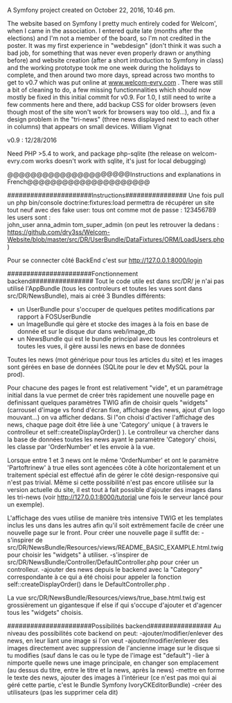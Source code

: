 A Symfony project created on October 22, 2016, 10:46 pm.


The website based on Symfony I pretty much entirely coded for Welcom', when I came in the association. I entered quite late (months after the elections) and I'm not a member of the board, so I'm not credited in the poster.
It was my first experience in "webdesign" (don't think it was such a bad job, for something that was never even properly drawn or anything before) and website creation (after a short introduction to Symfony in class) and the working prototype took me one week during the holidays to complete, and then around two more days, spread across two months to get to v0.7 which was put online at www.welcom-evry.com .
There was still a bit of cleaning to do, a few missing functionnalities which should now mostly be fixed in this initial commit for v0.9.
For 1.0, I still need to write a few comments here and there, add backup CSS for older browsers (even though most of the site won't work for browsers way too old...), and fix a design problem in the "tri-news" (three news displayed next to each other in columns) that appears on small devices.
													William Vignat

v0.9 : 12/28/2016 




Need PHP >5.4 to work, and package php-sqlite (the release on welcom-evry.com works doesn't work with sqlite, it's just for local debugging)

@@@@@@@@@@@@@@@@@@@@@Instructions and explanations in French@@@@@@@@@@@@@@@@@@@@@

######################Instructions################
Une fois pull un 
php bin/console doctrine:fixtures:load 
permettra de récupérer un site tout neuf avec des fake user: 
tous ont comme mot de passe :
	123456789
les users sont :	
	john_user
	anna_admin
	tom_super_admin
(on peut les retrouver la dedans : 
https://github.com/dry3ss/Welcom-Website/blob/master/src/DR/UserBundle/DataFixtures/ORM/LoadUsers.php )

Pour se connecter côté BackEnd c'est sur http://127.0.0.1:8000/login

######################Fonctionnement backend################
Tout le code utile est dans src/DR/ je n'ai pas utilisé l'AppBundle (tous les controleurs et toutes les vues sont dans src/DR/NewsBundle), mais ai créé 3 Bundles différents:
- un UserBundle pour s'occuper de quelques petites modifications par rapport à FOSUserBundle
- un ImageBundle qui gère et stocke des images à la fois en base de donnée et sur le disque dur dans web/image_db
- un NewsBundle qui est le bundle principal avec tous les controleurs et toutes les vues, il gère aussi les news en base de données

Toutes les news (mot générique pour tous les articles du site) et les images sont gérées en base de données (SQLite pour le dev et MySQL pour la prod).


Pour chacune des pages le front est relativement "vide", et un paramétrage initial dans la vue permet de créer très rapidement une nouvelle page en definissant quelques paramètres TWIG afin de choisir quels "widgets" (carrousel d'image vs fond d'écran fixe, affichage des news, ajout d'un logo mouvant...) on va afficher dedans.
Si l"on choisi d'activer l'affichage des news, chaque page doit être liée à une 'Category' unique ( à travers le controlleur et self::createDisplayOrder() ). Le controlleur va chercher dans la base de données toutes les news ayant le paramètre 'Category' choisi, les classe par 'OrderNumber' et les envoie à la vue. 

Lorsque entre 1 et 3 news ont le même 'OrderNumber' et ont le paramètre 'Partoftrinew' à true elles sont agencées côte à côte horizontalement et un traitement spécial est effectué afin de gérer le côté design-responsive qui n'est pas trivial. Même si cette possibilité n'est pas encore utilisée sur la version actuelle du site, il est tout à fait possible d'ajouter des images dans les tri-news (voir http://127.0.0.1:8000/tutorial une fois le serveur lancé pour un exemple).


L'affichage des vues utilise de manière très intensive TWIG et les templates inclus les uns dans les autres afin qu'il soit extrêmement facile de créer une nouvelle page sur le front. 
Pour créer une nouvelle page il suffit de:
-s'inspirer de src/DR/NewsBundle/Resources/views/README_BASIC_EXAMPLE.html.twig pour choisir les "widgets" à utiliser. 
-s'inspirer de src/DR/NewsBundle/Controller/DefaultController.php pour créer un controlleur. 
-ajouter des news depuis le backend avec la "Category" correspondante à ce qui a été choisi pour appeler la fonction self::createDisplayOrder() dans le DefaultController.php .

La vue src/DR/NewsBundle/Resources/views/true_base.html.twig est grossièrement un gigantesque if else if qui s'occupe d'ajouter et d'agencer tous les "widgets" choisis. 


######################Possibilités backend################
Au niveau des possibilités cote backend on peut:
-ajouter/modifier/enlever des news, en leur liant une image si l'on veut
-ajouter/modifier/enlever des images directement avec suppression de l'ancienne image sur le disque si tu modifies (sauf dans le cas ou le type de l'image est "default")
-lier à nimporte quelle news une image principale, en changer son emplacement (au dessus du titre, entre le titre et la news, après la news)
-mettre en forme le texte des news, ajouter des images à l'intérieur (ce n'est pas moi qui ai géré cette partie, c'est le Bundle Symfony IvoryCKEditorBundle)
-créer des utilisateurs (pas les supprimer cela dit)





